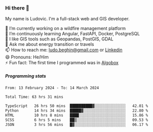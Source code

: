 ### Hi there 👋

My name is Ludovic. I'm a full-stack web and GIS developer.

 🔭 I’m currently working on a wildfire management platform<br/>
 🌱 I’m continuously learning Angular, FastAPI, Docker, PostgreSQL<br/>
 👯 I like GIS tools such as Geopandas, PostGIS, GDAL<br/>
 💬 Ask me about energy transition or travels<br/>
 📫 How to reach me: ludo.beghin@gmail.com or [Linkedin](https://www.linkedin.com/in/ludovic-beghin/)<br/>
 😄 Pronouns: He/Him<br/>
 ⚡ Fun fact: The first time I programmed was in [Algobox](https://fr.wikipedia.org/wiki/Algobox)<br/>

##### Programming stats
<!--START_SECTION:waka-->

```txt
From: 13 February 2024 - To: 14 March 2024

Total Time: 63 hrs 31 mins

TypeScript   26 hrs 50 mins  ██████████▓░░░░░░░░░░░░░░   42.01 %
Python       14 hrs 34 mins  █████▓░░░░░░░░░░░░░░░░░░░   22.80 %
HTML         10 hrs 8 mins   ████░░░░░░░░░░░░░░░░░░░░░   15.86 %
SCSS         6 hrs 5 mins    ██▒░░░░░░░░░░░░░░░░░░░░░░   09.53 %
JSON         3 hrs 56 mins   █▓░░░░░░░░░░░░░░░░░░░░░░░   06.17 %
```

<!--END_SECTION:waka-->
